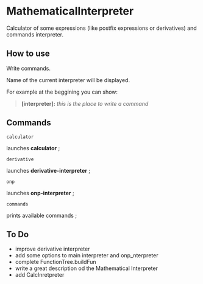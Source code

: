 # MathematicalInterpreter
Calculator of some expressions (like postfix expressions or derivatives) and commands interpreter.

## How to use
Write commands. 

Name of the current interpreter will be displayed.

For example at the beggining you can show:

> **[interpreter]:** _this is the place to write a command_


## Commands
```
calculator
```
launches **calculator** ; 
```
derivative
```
launches **derivative-interpreter** ;
```
onp
```
launches **onp-interpreter** ;
```
commands
```
prints available commands ;

## To Do
- improve derivative interpreter
- add some options to main interpreter and onp_nterpreter
- complete FunctionTree.buildFun
- write a great description od the Mathematical Interpreter
- add CalcInretpreter
